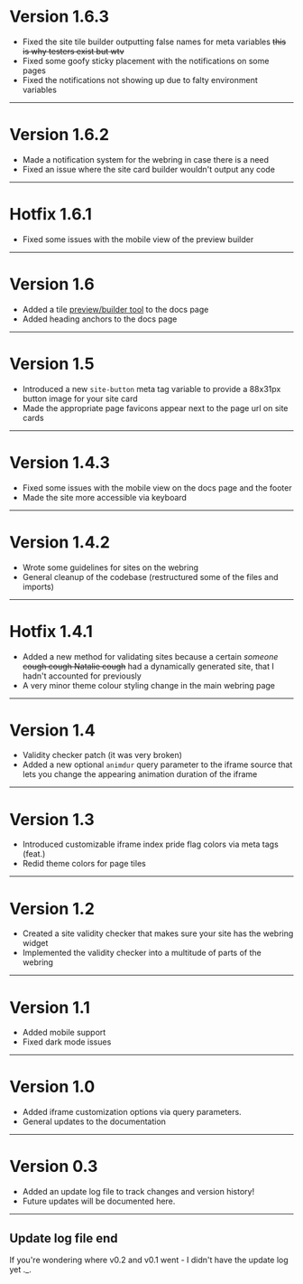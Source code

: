 # Version 1.6.3
- Fixed the site tile builder outputting false names for meta variables ~~this is why testers exist but wtv~~
- Fixed some goofy sticky placement with the notifications on some pages
- Fixed the notifications not showing up due to falty environment variables

---

# Version 1.6.2
- Made a notification system for the webring in case there is a need
- Fixed an issue where the site card builder wouldn't output any code

---

# Hotfix 1.6.1
- Fixed some issues with the mobile view of the preview builder

---

# Version 1.6
- Added a tile [preview/builder tool](/docs#tile-preview-builder) to the docs page
- Added heading anchors to the docs page

---

# Version 1.5
- Introduced a new `site-button` meta tag variable to provide a 88x31px button image for your site card
- Made the appropriate page favicons appear next to the page url on site cards

---

# Version 1.4.3
- Fixed some issues with the mobile view on the docs page and the footer
- Made the site more accessible via keyboard

---

# Version 1.4.2
- Wrote some guidelines for sites on the webring
- General cleanup of the codebase (restructured some of the files and imports)

---

# Hotfix 1.4.1
- Added a new method for validating sites because a certain *someone* ~~cough cough Natalie cough~~ had a dynamically generated site, that I hadn't accounted for previously
- A very minor theme colour styling change in the main webring page

---

# Version 1.4
- Validity checker patch (it was very broken)
- Added a new optional `animdur` query parameter to the iframe source that lets you change the appearing animation duration of the iframe

---

# Version 1.3
- Introduced customizable iframe index pride flag colors via meta tags (feat.)
- Redid theme colors for page tiles

---

# Version 1.2
- Created a site validity checker that makes sure your site has the webring widget
- Implemented the validity checker into a multitude of parts of the webring

---

# Version 1.1
- Added mobile support
- Fixed dark mode issues

---

# Version 1.0
- Added iframe customization options via query parameters.
- General updates to the documentation

---

# Version 0.3
- Added an update log file to track changes and version history!
- Future updates will be documented here.

---

## Update log file end
If you're wondering where v0.2 and v0.1 went - I didn't have the update log yet ._.
